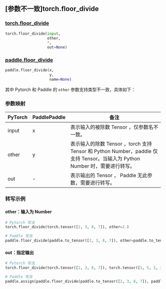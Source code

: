 ## [参数不一致]torch.floor_divide
### [torch.floor_divide](https://pytorch.org/docs/stable/generated/torch.floor_divide.html?highlight=torch+floor_divide#torch.floor_divide)

```python
torch.floor_divide(input,
                   other,
                   *,
                   out=None)
```

### [paddle.floor_divide](https://www.paddlepaddle.org.cn/documentation/docs/zh/api/paddle/floor_divide_cn.html#floor-divide)

```python
paddle.floor_divide(x,
                    y,
                    name=None)
```

其中 Pytorch 和 Paddle 的 `other` 参数支持类型不一致，具体如下：
### 参数映射
| PyTorch       | PaddlePaddle | 备注                                                   |
| ------------- | ------------ | ------------------------------------------------------ |
|  input  |  x  | 表示输入的被除数 Tensor ，仅参数名不一致。  |
|  other  |  y  | 表示输入的除数 Tensor ，torch 支持 Tensor 和 Python Number，paddle 仅支持 Tensor。当输入为 Python Number 时，需要进行转写。  |
|  out  | -  | 表示输出的 Tensor ， Paddle 无此参数，需要进行转写。    |


### 转写示例
#### other：输入为 Number
```python
# Pytorch 写法
torch.floor_divide(torch.tensor([2, 3, 8, 7]), other=2.)

# Paddle 写法
paddle.floor_divide(paddle.to_tensor([2, 3, 8, 7]), other=paddle.to_tensor(2.))
```

#### out：指定输出
```python
# Pytorch 写法
torch.floor_divide(torch.tensor([2, 3, 8, 7]), torch.tensor([1, 5, 3, 3]), out=y)

# Paddle 写法
paddle.assign(paddle.floor_divide(paddle.to_tensor([2, 3, 8, 7]), paddle.to_tensor([1, 5, 3, 3])), y)
```
